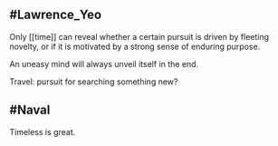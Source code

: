 ## #Lawrence_Yeo
 Only [[time]] can reveal whether a certain pursuit is driven by fleeting novelty, or if it is motivated by a strong sense of enduring purpose.

 An uneasy mind will always unveil itself in the end.

 Travel: pursuit for searching something new?

## #Naval
Timeless is great.
